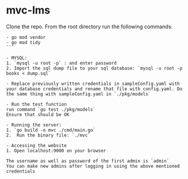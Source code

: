 # mvc-lms

Clone the repo. From the root directory run the following commands:
``````
- go mod vendor
- go mod tidy
```

- MYSQL:
1. `mysql -u root -p` : and enter password
2. Import the sql dump file to your sql database: `mysql -u root -p books < dump.sql`

- Replace previously written credentials in sampleConfig.yaml with your database credentials and rename that file with config.yaml. Do the same thing with sampleConfig.yaml in `./pkg/models`

- Run the test function
run command `go test ./pkg/models`
Ensure that should be OK 

- Running the server:
1. `go build -o mvc ./cmd/main.go`
2.  Run the binary file: `./mvc`

- Accessing the website
1. Open localhost:9000 on your browser

The username as well as password of the first admin is `admin` 
You can make new admins after logging in using the above mentioned credentials
